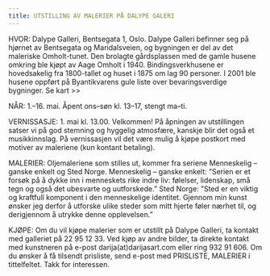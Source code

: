 ```yaml
---
title: UTSTILLING AV MALERIER PÅ DALYPE GALERI
---
```

HVOR: Dalype Galleri, Bentsegata 1, Oslo. Dalype Galleri befinner seg på hjørnet av Bentsegata og Maridalsveien, og bygningen er del av det maleriske Omholt-tunet. Den brolagte gårdsplassen med de gamle husene omkring ble kjøpt av Aage Omholt i 1940. Bindingsverkhusene er hovedsakelig fra 1800-tallet og huset i 1875 om lag 90 personer. I 2001 ble husene oppført på Byantikvarens gule liste over bevaringsverdige bygninger. Se kart >>

NÅR: 1.–16. mai. Åpent ons–søn kl. 13–17, stengt ma–ti.

VERNISSASJE: 1. mai kl. 13.00. Velkommen! På åpningen av utstillingen satser vi på god stemning og hyggelig atmosfære, kanskje blir det også et musikkinnslag. På vernissasjen vil det være mulig å kjøpe postkort med motiver av maleriene (kun kontant betaling).

MALERIER: Oljemaleriene som stilles ut, kommer fra seriene Menneskelig – ganske enkelt og Sted Norge.
Menneskelig – ganske enkelt: ”Serien er et forsøk på å dykke inn i menneskets rike indre liv: følelser, lidenskap, små tegn og også det ubesvarte og uutforskede.” Sted Norge: ”Sted er en viktig og kraftfull komponent i den menneskelige identitet. Gjennom min kunst ønsker jeg derfor å utforske ulike steder som mitt hjerte føler nærhet til, og derigjennom å utrykke denne opplevelsen.”

KJØPE: Om du vil kjøpe malerier som er utstillt på Dalype Galleri, ta kontakt med galleriet på 22 95 12 33. Ved kjøp av andre bilder, ta direkte kontakt med kunstneren på e-post darija(at)darijasart.com eller ring  932 91 606. Om du ønsker å få tilsendt prisliste, send e-post med PRISLISTE, MALERIER i tittelfeltet. Takk for interessen. 